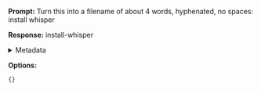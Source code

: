 **Prompt:**
Turn this into a filename of about 4 words, hyphenated, no spaces: install whisper

**Response:**
install-whisper

<details><summary>Metadata</summary>

- Duration: 660 ms
- Datetime: 2023-07-13T13:45:06.839024
- Model: gpt-3.5-turbo-0613

</details>

**Options:**
```json
{}
```


